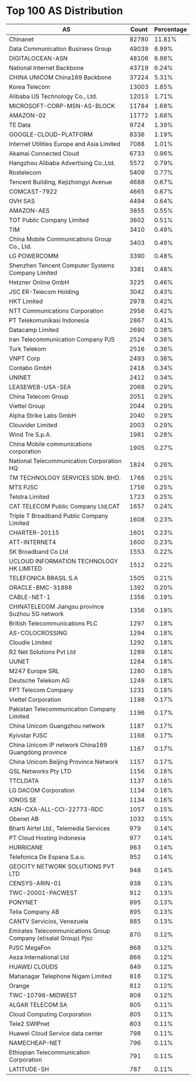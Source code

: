 # Top 100 AS Distribution
| AS | Count | Percentage |
|----|----|----|
| Chinanet | 82780 | 11.81% |
| Data Communication Business Group | 49039 | 6.99% |
| DIGITALOCEAN-ASN | 48106 | 6.86% |
| National Internet Backbone | 43719 | 6.24% |
| CHINA UNICOM China169 Backbone | 37224 | 5.31% |
| Korea Telecom | 13003 | 1.85% |
| Alibaba US Technology Co., Ltd. | 12013 | 1.71% |
| MICROSOFT-CORP-MSN-AS-BLOCK | 11784 | 1.68% |
| AMAZON-02 | 11772 | 1.68% |
| TE Data | 9724 | 1.39% |
| GOOGLE-CLOUD-PLATFORM | 8336 | 1.19% |
| Internet Utilities Europe and Asia Limited | 7088 | 1.01% |
| Akamai Connected Cloud | 6733 | 0.96% |
| Hangzhou Alibaba Advertising Co.,Ltd. | 5572 | 0.79% |
| Rostelecom | 5409 | 0.77% |
| Tencent Building, Kejizhongyi Avenue | 4688 | 0.67% |
| COMCAST-7922 | 4665 | 0.67% |
| OVH SAS | 4494 | 0.64% |
| AMAZON-AES | 3855 | 0.55% |
| TOT Public Company Limited | 3602 | 0.51% |
| TIM | 3410 | 0.49% |
| China Mobile Communications Group Co., Ltd. | 3403 | 0.49% |
| LG POWERCOMM | 3390 | 0.48% |
| Shenzhen Tencent Computer Systems Company Limited | 3381 | 0.48% |
| Hetzner Online GmbH | 3225 | 0.46% |
| JSC ER-Telecom Holding | 3042 | 0.43% |
| HKT Limited | 2978 | 0.42% |
| NTT Communications Corporation | 2956 | 0.42% |
| PT Telekomunikasi Indonesia | 2867 | 0.41% |
| Datacamp Limited | 2690 | 0.38% |
| Iran Telecommunication Company PJS | 2524 | 0.36% |
| Turk Telekom | 2516 | 0.36% |
| VNPT Corp | 2493 | 0.36% |
| Contabo GmbH | 2418 | 0.34% |
| UNINET | 2412 | 0.34% |
| LEASEWEB-USA-SEA | 2068 | 0.29% |
| China Telecom Group | 2051 | 0.29% |
| Viettel Group | 2044 | 0.29% |
| Alpha Strike Labs GmbH | 2040 | 0.29% |
| Clouvider Limited | 2003 | 0.29% |
| Wind Tre S.p.A. | 1981 | 0.28% |
| China Mobile communications corporation | 1905 | 0.27% |
| National Telecommunication Corporation HQ | 1824 | 0.26% |
| TM TECHNOLOGY SERVICES SDN. BHD. | 1766 | 0.25% |
| MTS PJSC | 1756 | 0.25% |
| Telstra Limited | 1723 | 0.25% |
| CAT TELECOM Public Company Ltd,CAT | 1657 | 0.24% |
| Triple T Broadband Public Company Limited | 1608 | 0.23% |
| CHARTER-20115 | 1601 | 0.23% |
| ATT-INTERNET4 | 1600 | 0.23% |
| SK Broadband Co Ltd | 1553 | 0.22% |
| UCLOUD INFORMATION TECHNOLOGY HK LIMITED | 1512 | 0.22% |
| TELEFONICA BRASIL S.A | 1505 | 0.21% |
| ORACLE-BMC-31898 | 1392 | 0.20% |
| CABLE-NET-1 | 1356 | 0.19% |
| CHINATELECOM Jiangsu province Suzhou 5G network | 1356 | 0.19% |
| British Telecommunications PLC | 1297 | 0.18% |
| AS-COLOCROSSING | 1294 | 0.18% |
| Cloudie Limited | 1292 | 0.18% |
| R2 Net Solutions Pvt Ltd | 1289 | 0.18% |
| UUNET | 1284 | 0.18% |
| M247 Europe SRL | 1280 | 0.18% |
| Deutsche Telekom AG | 1249 | 0.18% |
| FPT Telecom Company | 1231 | 0.18% |
| Viettel Corporation | 1198 | 0.17% |
| Pakistan Telecommunication Company Limited | 1196 | 0.17% |
| China Unicom Guangzhou network | 1187 | 0.17% |
| Kyivstar PJSC | 1168 | 0.17% |
| China Unicom IP network China169 Guangdong province | 1167 | 0.17% |
| China Unicom Beijing Province Network | 1157 | 0.17% |
| GSL Networks Pty LTD | 1156 | 0.16% |
| TTCLDATA | 1137 | 0.16% |
| LG DACOM Corporation | 1134 | 0.16% |
| IONOS SE | 1134 | 0.16% |
| ASN-CXA-ALL-CCI-22773-RDC | 1057 | 0.15% |
| Obenet AB | 1032 | 0.15% |
| Bharti Airtel Ltd., Telemedia Services | 979 | 0.14% |
| PT Cloud Hosting Indonesia | 977 | 0.14% |
| HURRICANE | 963 | 0.14% |
| Telefonica De Espana S.a.u. | 952 | 0.14% |
| GEOCITY NETWORK SOLUTIONS PVT LTD | 948 | 0.14% |
| CENSYS-ARIN-01 | 938 | 0.13% |
| TWC-20001-PACWEST | 912 | 0.13% |
| PONYNET | 895 | 0.13% |
| Telia Company AB | 895 | 0.13% |
| CANTV Servicios, Venezuela | 885 | 0.13% |
| Emirates Telecommunications Group Company (etisalat Group) Pjsc | 870 | 0.12% |
| PJSC MegaFon | 868 | 0.12% |
| Aeza International Ltd | 866 | 0.12% |
| HUAWEI CLOUDS | 849 | 0.12% |
| Mahanagar Telephone Nigam Limited | 816 | 0.12% |
| Orange | 812 | 0.12% |
| TWC-10796-MIDWEST | 808 | 0.12% |
| ALGAR TELECOM SA | 805 | 0.11% |
| Cloud Computing Corporation | 805 | 0.11% |
| Tele2 SWIPnet | 803 | 0.11% |
| Huawei Cloud Service data center | 798 | 0.11% |
| NAMECHEAP-NET | 796 | 0.11% |
| Ethiopian Telecommunication Corporation | 791 | 0.11% |
| LATITUDE-SH | 787 | 0.11% |
